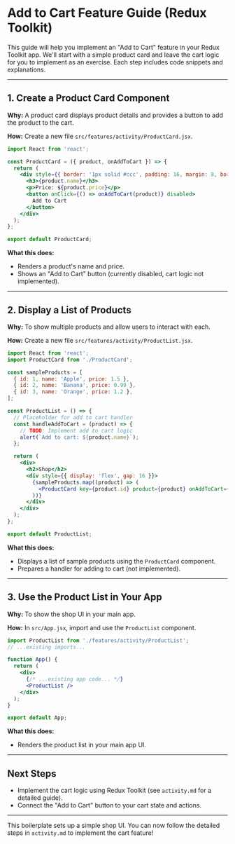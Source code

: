 # Add to Cart Feature Guide (Redux Toolkit)

This guide will help you implement an "Add to Cart" feature in your Redux Toolkit app. We'll start with a simple product card and leave the cart logic for you to implement as an exercise. Each step includes code snippets and explanations.

---

## 1. Create a Product Card Component

**Why:** A product card displays product details and provides a button to add the product to the cart.

**How:** Create a new file `src/features/activity/ProductCard.jsx`.

```jsx
import React from 'react';

const ProductCard = ({ product, onAddToCart }) => {
  return (
    <div style={{ border: '1px solid #ccc', padding: 16, margin: 8, borderRadius: 8 }}>
      <h3>{product.name}</h3>
      <p>Price: ${product.price}</p>
      <button onClick={() => onAddToCart(product)} disabled>
        Add to Cart
      </button>
    </div>
  );
};

export default ProductCard;
```

**What this does:**
- Renders a product's name and price.
- Shows an "Add to Cart" button (currently disabled, cart logic not implemented).

---

## 2. Display a List of Products

**Why:** To show multiple products and allow users to interact with each.

**How:** Create a new file `src/features/activity/ProductList.jsx`.

```jsx
import React from 'react';
import ProductCard from './ProductCard';

const sampleProducts = [
  { id: 1, name: 'Apple', price: 1.5 },
  { id: 2, name: 'Banana', price: 0.99 },
  { id: 3, name: 'Orange', price: 1.2 },
];

const ProductList = () => {
  // Placeholder for add to cart handler
  const handleAddToCart = (product) => {
    // TODO: Implement add to cart logic
    alert(`Add to cart: ${product.name}`);
  };

  return (
    <div>
      <h2>Shop</h2>
      <div style={{ display: 'flex', gap: 16 }}>
        {sampleProducts.map((product) => (
          <ProductCard key={product.id} product={product} onAddToCart={handleAddToCart} />
        ))}
      </div>
    </div>
  );
};

export default ProductList;
```

**What this does:**
- Displays a list of sample products using the `ProductCard` component.
- Prepares a handler for adding to cart (not implemented).

---

## 3. Use the Product List in Your App

**Why:** To show the shop UI in your main app.

**How:** In `src/App.jsx`, import and use the `ProductList` component.

```jsx
import ProductList from './features/activity/ProductList';
// ...existing imports...

function App() {
  return (
    <div>
      {/* ...existing app code... */}
      <ProductList />
    </div>
  );
}

export default App;
```

**What this does:**
- Renders the product list in your main app UI.

---

## Next Steps

- Implement the cart logic using Redux Toolkit (see `activity.md` for a detailed guide).
- Connect the "Add to Cart" button to your cart state and actions.

---

This boilerplate sets up a simple shop UI. You can now follow the detailed steps in `activity.md` to implement the cart feature!
